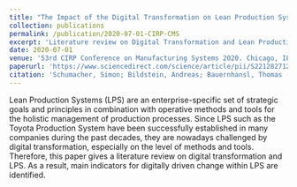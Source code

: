 ```yaml
---
title: "The Impact of the Digital Transformation on Lean Production Systems"
collection: publications
permalink: /publication/2020-07-01-CIRP-CMS
excerpt: 'Literature review on Digital Transformation and Lean Production System 4.0.'
date: 2020-07-01
venue: '53rd CIRP Conference on Manufacturing Systems 2020. Chicago, IL, USA'
paperurl: 'https://www.sciencedirect.com/science/article/pii/S2212827120306764'
citation: 'Schumacher, Simon; Bildstein, Andreas; Bauernhansl, Thomas (2020). &quot;The Impact of the Digital Transformation on Lean Production Systems&quot; <i>Procedia CIRP 93</i>. (2020), p. 783-788.'
---
```

Lean Production Systems (LPS) are an enterprise-specific set of strategic goals and principles in combination with operative methods and tools for the holistic management of production processes. Since LPS such as the Toyota Production System have been successfully established in many companies during the past decades, they are nowadays challenged by digital transformation, especially on the level of methods and tools. Therefore, this paper gives a literature review on digital transformation and LPS. As a result, main indicators for digitally driven change within LPS are identified.
